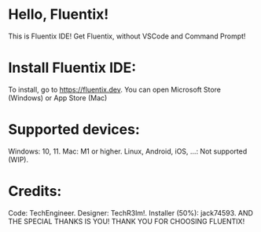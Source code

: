 # Hello, Fluentix!
This is Fluentix IDE! Get Fluentix, without VSCode and Command Prompt!

# Install Fluentix IDE:
To install, go to https://fluentix.dev.
You can open Microsoft Store (Windows) or App Store (Mac)

# Supported devices:
Windows: 10, 11.
Mac: M1 or higher.
Linux, Android, iOS, ...: Not supported (WIP).

# Credits:
Code: TechEngineer.
Designer: TechR3lm!.
Installer (50%): jack74593.
AND THE SPECIAL THANKS IS YOU! THANK YOU FOR CHOOSING FLUENTIX!
